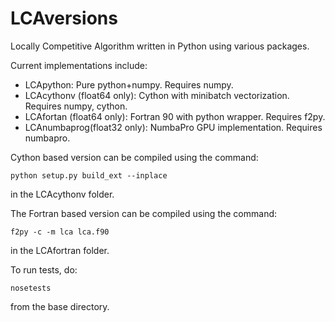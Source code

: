LCAversions
===========

Locally Competitive Algorithm written in Python using various packages.

Current implementations include:

* LCApython: Pure python+numpy. Requires numpy.
* LCAcythonv (float64 only): Cython with minibatch vectorization. Requires numpy, cython.
* LCAfortan (float64 only): Fortran 90 with python wrapper. Requires f2py.
* LCAnumbaprog(float32 only): NumbaPro GPU implementation. Requires numbapro.

Cython based version can be compiled using the command:
```
python setup.py build_ext --inplace
```
in the LCAcythonv folder.

The Fortran based version can be compiled using the command:
```
f2py -c -m lca lca.f90
```
in the LCAfortran folder.

To run tests, do:
```
nosetests
```
from the base directory.
